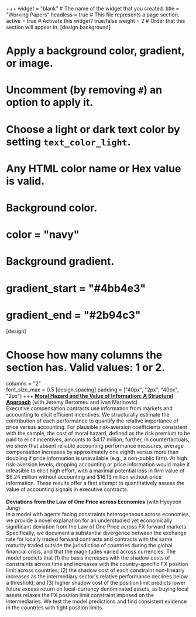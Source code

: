 +++
widget = "blank"  # The name of the widget that you created.
title = "Working Papers"
headless = true  # This file represents a page section.
active = true  # Activate this widget? true/false
weight = 2  # Order that this section will appear in.
[design.background]
  # Apply a background color, gradient, or image.
  #   Uncomment (by removing `#`) an option to apply it.
  #   Choose a light or dark text color by setting `text_color_light`.
  #   Any HTML color name or Hex value is valid.

  # Background color.
  # color = "navy"
  
  # Background gradient.
  # gradient_start = "#4bb4e3"
  # gradient_end = "#2b94c3"
[design]
  # Choose how many columns the section has. Valid values: 1 or 2.
  columns = "2"  
  font_size_max = 0.5
[design.spacing]
  padding = ["40px", "2px", "40px", "2px"]
+++
[**Moral Hazard and the Value of Information: A Structural Approach**](https://papers.ssrn.com/sol3/papers.cfm?abstract_id=4291189) (with Jeremy Bertomeu and Ivan Marinovic)    
Executive compensation contracts use information from markets and accounting to elicit efficient incentives. We structurally estimate the contribution of each performance to quantify the relative importance of price versus accounting. For plausible risk-aversion coefficients consistent with the sample, the cost of moral hazard, defined as the risk premium to be paid to elicit incentives, amounts to $4.17 million; further, in counterfactuals, we show that absent reliable accounting performance measures, average compensation increases by approximately one eighth versus more than doubling if price information is unavailable (e.g., a non-public firm). At high risk-aversion levels, dropping accounting or price information would make it infeasible to elicit high effort, with a maximal potential loss in firm value of $6.24 million without accounting and $16.13 million without price information. These results offer a first attempt to quantitatively assess the value of accounting signals in executive contracts.
<br/>  
**Deviations from the Law of One Price across Economies** (with Hyeyoon Jung)  
In a model with agents facing constraints heterogeneous across economies, we provide a novel explanation for an understudied yet economically significant deviation from the Law of One Price across FX forward markets. Specifically, we document a substantial divergence between the exchange rate for locally traded forward contracts and contracts with the same maturity traded outside the jurisdiction of countries during the global financial crisis, and that the magnitudes varied across currencies. The model predicts that (1) the basis increases with the shadow costs of constraints across time and increases with the country-specific FX position limit across countries;  (2) the shadow cost of each constraint non-linearly increases as the intermediary sector's relative performance declines below a threshold; and (3) higher shadow cost of the position limit predicts lower future excess return on local-currency denominated assets, as buying local assets relaxes the FX position limit constraint imposed on the intermediaries. We test the model predictions and find consistent evidence in the countries with tight position limits.
<br/>  
